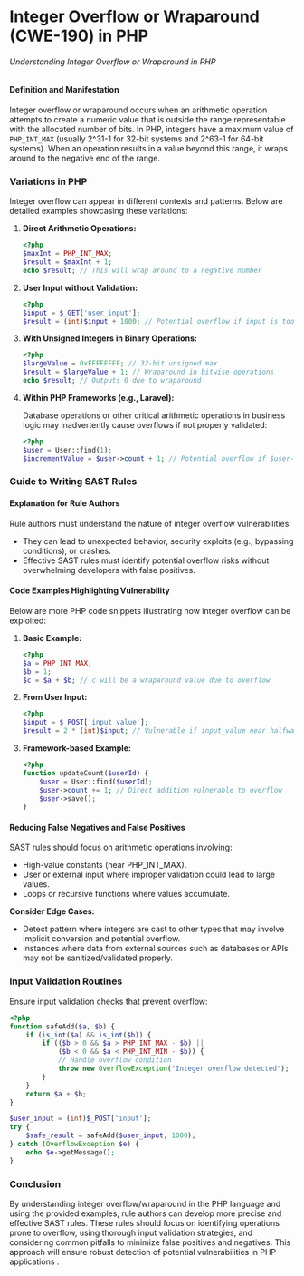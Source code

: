 # Integer Overflow or Wraparound (CWE-190) in PHP

###### Understanding Integer Overflow or Wraparound in PHP

#### Definition and Manifestation

Integer overflow or wraparound occurs when an arithmetic operation attempts to create a numeric value that is outside the range representable with the allocated number of bits. In PHP, integers have a maximum value of `PHP_INT_MAX` (usually 2^31-1 for 32-bit systems and 2^63-1 for 64-bit systems). When an operation results in a value beyond this range, it wraps around to the negative end of the range.

### Variations in PHP

Integer overflow can appear in different contexts and patterns. Below are detailed examples showcasing these variations:

1. **Direct Arithmetic Operations:**

   ```php
   <?php
   $maxInt = PHP_INT_MAX;
   $result = $maxInt + 1;
   echo $result; // This will wrap around to a negative number
   ```

2. **User Input without Validation:**

   ```php
   <?php
   $input = $_GET['user_input'];
   $result = (int)$input + 1000; // Potential overflow if input is too large
   ```

3. **With Unsigned Integers in Binary Operations:**

   ```php
   <?php
   $largeValue = 0xFFFFFFFF; // 32-bit unsigned max
   $result = $largeValue + 1; // Wraparound in bitwise operations
   echo $result; // Outputs 0 due to wraparound
   ```

4. **Within PHP Frameworks (e.g., Laravel):**

   Database operations or other critical arithmetic operations in business logic may inadvertently cause overflows if not properly validated:

   ```php
   <?php
   $user = User::find(1);
   $incrementValue = $user->count + 1; // Potential overflow if $user->count is large
   ```

### Guide to Writing SAST Rules

#### Explanation for Rule Authors

Rule authors must understand the nature of integer overflow vulnerabilities: 
- They can lead to unexpected behavior, security exploits (e.g., bypassing conditions), or crashes.
- Effective SAST rules must identify potential overflow risks without overwhelming developers with false positives.

#### Code Examples Highlighting Vulnerability

Below are more PHP code snippets illustrating how integer overflow can be exploited:

1. **Basic Example:**

   ```php
   <?php
   $a = PHP_INT_MAX;
   $b = 1;
   $c = $a + $b; // c will be a wraparound value due to overflow
   ```

2. **From User Input:**

   ```php
   <?php
   $input = $_POST['input_value'];
   $result = 2 * (int)$input; // Vulnerable if input_value near halfway of PHP_INT_MAX
   ```

3. **Framework-based Example:**

   ```php
   <?php
   function updateCount($userId) {
       $user = User::find($userId);
       $user->count += 1; // Direct addition vulnerable to overflow
       $user->save();
   }
   ```

#### Reducing False Negatives and False Positives

SAST rules should focus on arithmetic operations involving:
- High-value constants (near PHP_INT_MAX).
- User or external input where improper validation could lead to large values.
- Loops or recursive functions where values accumulate.

**Consider Edge Cases:**
- Detect pattern where integers are cast to other types that may involve implicit conversion and potential overflow.
- Instances where data from external sources such as databases or APIs may not be sanitized/validated properly.

### Input Validation Routines

Ensure input validation checks that prevent overflow:

```php
<?php
function safeAdd($a, $b) {
    if (is_int($a) && is_int($b)) {
        if (($b > 0 && $a > PHP_INT_MAX - $b) ||
            ($b < 0 && $a < PHP_INT_MIN - $b)) {
            // Handle overflow condition
            throw new OverflowException("Integer overflow detected");
        }
    }
    return $a + $b;
}

$user_input = (int)$_POST['input'];
try {
    $safe_result = safeAdd($user_input, 1000);
} catch (OverflowException $e) {
    echo $e->getMessage();
}
```

### Conclusion

By understanding integer overflow/wraparound in the PHP language and using the provided examples, rule authors can develop more precise and effective SAST rules. These rules should focus on identifying operations prone to overflow, using thorough input validation strategies, and considering common pitfalls to minimize false positives and negatives. This approach will ensure robust detection of potential vulnerabilities in PHP applications    .